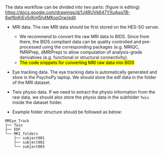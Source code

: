 The data workflow can be divided into two parts: (figure is editing)
https://docs.google.com/drawings/d/1J4RUVk647YXuAsq7B-6wf6nKiEy5rKnjl5h4MKooOrw/edit

- MRI data. The raw MRI data should be first stored on the HES-SO server. 
    - We recommend to convert the raw MRI data to BIDS. Since from there, the BIDS compliant data can be quality controlled and pre-processed using the corresponding packages (e.g. MRIQC, fMRIPrep, dMRIPrep) to allow computation of analysis-grade derivatives (e.g. functional or structural connectivity). 
    - <mark> The code snippets for converting MRI raw data into BIDS</mark>
- Eye tracking data. The eye tracking data is automatically generated and store in the PsychoPy laptop. We should store the edf data in the folder of the MRI dataset.

- Twix physio data. If we need to extract the physio information from the raw data, we should also store the physio data in the subfolder `Twix` inside the dataset folder.
  
- Example folder structure should be followed as below:

```
MREye_Track
├── Twix
├── EDF
└── MRI_folders
    ├── subject001
    ├── subject002
    └── subject003
```